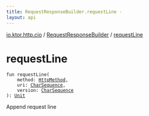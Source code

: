 ```yaml
---
title: RequestResponseBuilder.requestLine - 
layout: api
---
```


<div class='api-docs-breadcrumbs'><a href="../index.html">io.ktor.http.cio</a> / <a href="index.html">RequestResponseBuilder</a> / <a href="./request-line.html">requestLine</a></div>

# requestLine

<div class="signature"><code><span class="keyword">fun </span><span class="identifier">requestLine</span><span class="symbol">(</span><br/>&nbsp;&nbsp;&nbsp;&nbsp;<span class="parameterName" id="io.ktor.http.cio.RequestResponseBuilder$requestLine(io.ktor.http.HttpMethod, kotlin.CharSequence, kotlin.CharSequence)/method">method</span><span class="symbol">:</span>&nbsp;<a href="../../io.ktor.http/-http-method/index.html"><span class="identifier">HttpMethod</span></a><span class="symbol">, </span><br/>&nbsp;&nbsp;&nbsp;&nbsp;<span class="parameterName" id="io.ktor.http.cio.RequestResponseBuilder$requestLine(io.ktor.http.HttpMethod, kotlin.CharSequence, kotlin.CharSequence)/uri">uri</span><span class="symbol">:</span>&nbsp;<a href="https://kotlinlang.org/api/latest/jvm/stdlib/kotlin/-char-sequence/index.html"><span class="identifier">CharSequence</span></a><span class="symbol">, </span><br/>&nbsp;&nbsp;&nbsp;&nbsp;<span class="parameterName" id="io.ktor.http.cio.RequestResponseBuilder$requestLine(io.ktor.http.HttpMethod, kotlin.CharSequence, kotlin.CharSequence)/version">version</span><span class="symbol">:</span>&nbsp;<a href="https://kotlinlang.org/api/latest/jvm/stdlib/kotlin/-char-sequence/index.html"><span class="identifier">CharSequence</span></a><br/><span class="symbol">)</span><span class="symbol">: </span><a href="https://kotlinlang.org/api/latest/jvm/stdlib/kotlin/-unit/index.html"><span class="identifier">Unit</span></a></code></div>

Append request line

